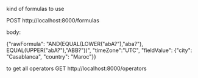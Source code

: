 kind of formulas to use 

POST http://localhost:8000/formulas

body: 

{"rawFormula": "AND(EQUAL(LOWER(\"abA?\"),\"aba?\"), EQUAL(UPPER(\"abA?\"),\"ABB?\"))", "timeZone":"UTC", "fieldValue": {"city": "Casablanca", "country": "Maroc"}}

to get all operators
GET http://localhost:8000/operators

